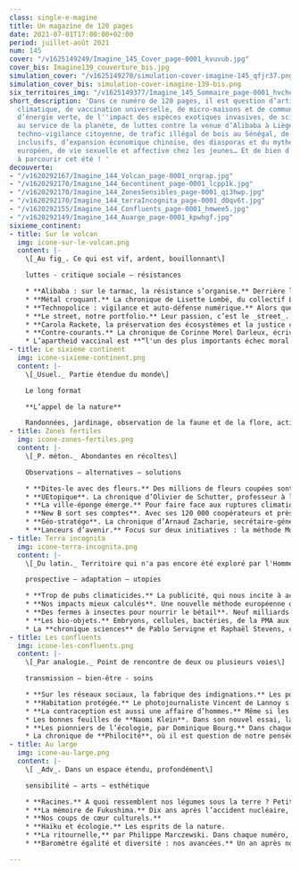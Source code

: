 ```yaml
---
class: single-e-magine
title: Un magazine de 120 pages
date: 2021-07-01T17:00:00+02:00
period: juillet-août 2021
num: 145
cover: "/v1625149249/Imagine_145_Cover_page-0001_kvuvub.jpg"
cover_bis: Imagine139_couverture_bis.jpg
simulation_cover: "/v1625149278/simulation-cover-imagine-145_qfjr37.png"
simulation_cover_bis: simulation-cover-imagine-139-bis.png
six_territoires_img: "/v1625149377/Imagine_145_Sommaire_page-0001_hvchem.jpg"
short_description: 'Dans ce numéro de 120 pages, il est question d’artistes et d''urgence
  climatique, de vaccination universelle, de micro-maisons et de communautés solidaires
  d’énergie verte, de l''impact des espèces exotiques invasives, de sciences sociales
  au service de la planète, de luttes contre la venue d’Alibaba à Liège Airport, de
  techno-vigilance citoyenne, de trafic illégal de bois au Sénégal, de musées plus
  inclusifs, d’expansion économique chinoise, des diasporas et du mythe de l''eldorado
  européen, de vie sexuelle et affective chez les jeunes… Et de bien d’autres sujets
  à parcourir cet été ! '
decouverte:
- "/v1620292167/Imagine_144_Volcan_page-0001_nrqrap.jpg"
- "/v1620292170/Imagine_144_6econtinent_page-0001_lcpp1k.jpg"
- "/v1620292170/Imagine_144_ZonesSensibles_page-0001_qi3hwp.jpg"
- "/v1620292170/Imagine_144_terraIncognita_page-0001_d0qv6t.jpg"
- "/v1620292155/Imagine_144_Confluents_page-0001_hmwee5.jpg"
- "/v1620292149/Imagine_144_Auarge_page-0001_kpwhgf.jpg"
sixieme_continent:
- title: Sur le volcan
  img: icone-sur-le-volcan.png
  content: |-
    \[_Au fig_. Ce qui est vif, ardent, bouillonnant\]

    luttes - critique sociale – résistances

    * **Alibaba : sur le tarmac, la résistance s’organise.** Derrière le front Stop Alibaba, l’opposition à la venue du géant chinois de l’e-commerce à Liège Airport s’organise.
    * **Métal croquant.** La chronique de Lisette Lombé, du collectif L-Slam.
    * **Technopolice : vigilance et auto-défense numérique.** Alors que la surveillance ne cesse de s’étendre, en rue ou sur le Net, le collectif Technopolice milite pour nous en faire prendre conscience, à travers des balades, des ateliers, le partage d’informations. Et défend une lutte collective, pour la protection de la démocratie et des minorités, de tous ceux qui ne correspondent pas à la norme d'aujourd'hui ou de demain.
    * **Le street, notre portfolio.** Leur passion, c’est le _street_. Ils arpentent les villes en skate board, roller en ligne ou trottinette _freestyle_ en quête d’espaces et d’éléments urbains. Julie Van Overstraeten, notre stagiaire photo, nous raconte par l’image la vie de cette communauté en mouvement.
    * **Carola Rackete, la préservation des écosystèmes et la justice climatique.** Son arrestation après avoir débarqué des migrants en Italie, en 2019, l’a rendue célèbre. Mais, hormis cet épisode, peu connaissent le parcours de l’activiste Carola Rackete, navigatrice devenue experte en gestion de la conservation de la nature. Entre deux projets de restauration d’écosystèmes, _Imagine_ l’a rencontrée. Elle explique pourquoi toute solution à la crise climatique doit être examinée sous l’angle de la justice sociale.
    * **Contre-courants.** La chronique de Corinne Morel Darleux, écrivaine, militante écosocialiste, autrice de _Plutôt couler en beauté que flotter sans grâce_ (Libertalia).
    * L’apartheid vaccinal est **“l'un des plus importants échec moral du 21e siècle, qui incombe à la communauté internationale”**. Carlos Correa, directeur du **South Center** et sommité mondiale en matière de droits de propriété intellectuelle, défend le point de vue des pays en développement auprès d’instances internationales. Il parle avec _Imagine_ de solidarité internationale, de brevets et de bien public mondial.
- title: Le sixième continent
  img: icone-sixieme-continent.png
  content: |-
    \[_Usuel._ Partie étendue du monde\]

    Le long format

    **L’appel de la nature**

    Randonnées, jardinage, observation de la faune et de la flore, action de protections de la biodiversité… Notre besoin de reconnexion avec le monde vivant ne cesse de grandir. _Imagine_ vous propose un dossier de 22 pages autour de cette “biomania” avec un reportage sur l’école du dehors, un grand entretien avec la psychologue et anthropologue de la nature Véronique Servais (ULiège), une plongée parmi des luttes collectives où les humains et les non-humains s'allient pour la planète, une rencontre avec Geoffroy Delorme, l’auteur de _L’homme-chevreuil_ (Les Arènes), etc.
- title: Zones fertiles
  img: icone-zones-fertiles.png
  content: |-
    \[_P. méton._ Abondantes en récoltes\]

    Observations – alternatives – solutions

    * **Dites-le avec des fleurs.** Des millions de fleurs coupées sont produites et importées chaque année en Belgique. Où et comment ? Avec quels impacts sur notre environnement ? Des serres chauffées aux roses importées du Kenya, de la criée bruxelloise Euroveiling au mouvement slow flowers, _Imagine_ vous propose un dossier sur le marché belge de la floriculture.
    * **UEtopique**. La chronique d’Olivier de Schutter, professeur à l’UCLouvain, rapporteur spécial de l’ONU sur l’extrême pauvreté et les droits de l’homme.
    * **La ville-éponge émerge.** Pour faire face aux ruptures climatiques à venir, les villes européennes doivent s’adapter sans tarder. La végétalisation et la gestion de l’eau sont deux fils conducteurs cruciaux pour limiter l’impact des îlots de chaleur sur la santé des habitants. L’épisode 10 de Climates Voices vous emmène à Bruxelles, où la ville-éponge prend ses marques.
    * **New B sort ses comptes**. Avec ses 120 000 coopérateurs et près de 20 000 comptes ouverts, la banque citoyenne bouscule les codes du monde bancaire. De quoi secouer le secteur ? Plusieurs experts décortiquent l’impact de ces pratiques éthiques et durables.
    * **Géo-stratégo**. La chronique d’Arnaud Zacharie, secrétaire-général du CNCD-11.11.11.
    * **Lanceurs d’avenir.** Focus sur deux initiatives : la méthode Montessori pour les seniors et des plantes pour dépolluer les sols urbains.
- title: Terra incognita
  img: icone-terra-incognita.png
  content: |-
    \[_Du latin._ Territoire qui n'a pas encore été exploré par l'Homme\]

    prospective – adaptation – utopies

    * **Trop de pubs climaticides.** La publicité, qui nous incite à acheter toujours plus, ne serait-elle pas à réguler ? Non seulement quant à sa présence dans nos rues et nos médias, mais aussi quant à son contenu ? Associations et citoyens sont de plus en plus nombreux à se demander si nous pouvons encore aujourd’hui faire la promotion des SUV ou des voyages en avion…
    * **Nos impacts mieux calculés**. Une nouvelle méthode européenne de calcul de l’empreinte environnementale (PEF) mesure l’impact global des produits et des entreprises tout au long de leur cycle de vie. Seize catégories de critères sont prises en compte (qualité de l’air, impact climatique, biodiversité, ozone…). _Imagine_ décrypte ce nouveau “standard” et vous propose un test grandeur nature avec un t-shirt et avec... notre magazine.
    * **Des fermes à insectes pour nourrir le bétail**. Neuf milliards d’individus à nourrir d’ici 2050. Un pari au vu des besoins alimentaires, surtout en viande. Pour alimenter notre bétail, certains misent sur la production d’insectes. Une alternative au soja ou à la farine de poisson, écologiquement moins destructrice mais pas encore assez rentable.
    * **Les bio-objets.** Embryons, cellules, bactéries, de la PMA aux promesses de l’impression d’organes, les objets produits _in vitro_ se multiplient, et redéfinissent notre rapport au vivant - d’une façon industrielle. Entretien avec la sociologue Céline Lafontaine qui nous alerte et nous invite à y réfléchir de toute urgence.
    * La **chronique sciences** de Pablo Servigne et Raphaël Stevens, chercheurs indépendants, experts en études prospectives et auteurs de « Aux origines de la catastrophe », co-édité par _Imagine Demain le monde_ et Les Liens qui Libèrent.
- title: Les confluents
  img: icone-les-confluents.png
  content: |-
    \[_Par analogie._ Point de rencontre de deux ou plusieurs voies\]

    transmission – bien-être - soins

    * **Sur les réseaux sociaux, la fabrique des indignations.** Les polémiques s’y enchaînent, l’indignation permanente y est cultivée… La logique commerciale des réseaux sociaux repose sur l’économie de l’attention et use de ses algorithmes pour nous la voler. Le tout, au prix d’une perte de nuances dans les débats en ligne… Et d’une moindre mobilisation dans les luttes hors-ligne.
    * **Habitation protégée.** Le photojournaliste Vincent de Lannoy s’est immergé pendant plusieurs semaines dans une maison communautaire de Lierneux gérée par l’Asbl Fagnes-ardenne. Un récit en images aux côtés de onze résidents souffrant de troubles psychiques pour déconstruire la stigmatisation autour de la santé mentale.
    * **La contraception est aussi une affaire d’hommes.** Même si les méthodes existent aussi du côté des hommes, la contraception reste majoritairement une affaire de femmes. Pourtant, l’idée d’une contraception mieux partagée fait son chemin. Une mouvance qui remet en question la maîtrise de la fertilité des hommes et les masculinités associées.
    * Les bonnes feuilles de **Naomi Klein**. Dans son nouvel essai, la journaliste canadienne Naomi Klein brosse le portrait d’une jeunesse activiste porteuse d’espoir et partage ses outils politiques pour en inspirer d’autres. La rédaction d’_Imagine_ vous propose trois bonnes raisons de lire ou faire lire aux plus jeunes cet essai fraîchement paru en librairie.
    * **Les pionniers de l’écologie, par Dominique Bourg.** Dans chaque numéro, le philosophe nous replonge dans l'œuvre d’une figure marquante. Cet épisode est consacré à **Simone Weil**.
    * La chronique de **Philocité**, où il est question de notre pensée critique et de notre capacité de jugement.
- title: Au large
  img: icone-au-large.png
  content: |-
    \[ _Adv_. Dans un espace étendu, profondément\]

    sensibilité – arts – esthétique

    * **Racines.** A quoi ressemblent nos légumes sous la terre ? Petit tour dans les profondeurs de la terre.
    * **La mémoire de Fukushima.** Dix ans après l’accident nucléaire, quelle place pour la mémoire collective ? Un article de _The Conversation_ autour du travail exemplaire réalisé autour d’Hiroshima.
    * **Nos coups de cœur culturels.**
    * **Haïku et écologie.** Les esprits de la nature.
    * **La ritournelle,** par Philippe Marczewski. Dans chaque numéro, l’écrivain et finaliste du Prix Rossel 2019 nous propose un exercice de « psycho-géographie minuscule ». Dans ce cinquième épisode, il nous parle des gares et de celle de Namur en particulier.
    * **Baromètre égalité et diversité : nos avancées.** Un an après notre premier baromètre, la rédaction fait le point sur nos pratiques journalistiques en matière d’égalité des genres et de diversité.

---
```


